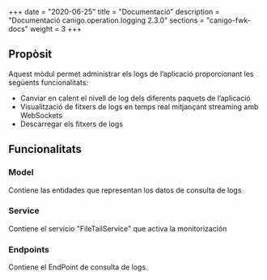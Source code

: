 +++
date        = "2020-06-25"
title       = "Documentació"
description = "Documentació canigo.operation.logging 2.3.0"
sections    = "canigo-fwk-docs"
weight      = 3
+++

## Propòsit

Aquest mòdul permet administrar els logs de l’aplicació proporcionant les següents funcionalitats:

* Canviar en calent el nivell de log dels diferents paquets de l’aplicació
* Visualització de fitxers de logs en temps real mitjançant streaming amb WebSockets
* Descarregar els fitxers de logs

## Funcionalitats

### Model

Contiene las entidades que representan los datos de consulta de logs

### Service

Contiene el servicio "FileTailService" que activa la monitorización

### Endpoints

Contiene el EndPoint de consulta de logs. 
